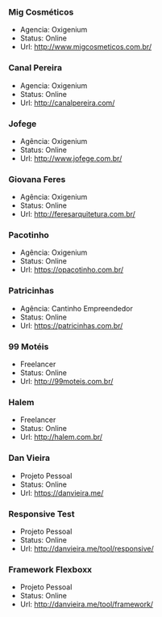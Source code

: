 ### Mig Cosméticos
- Agencia: Oxigenium
- Status: Online
- Url: http://www.migcosmeticos.com.br/

### Canal Pereira
- Agencia: Oxigenium
- Status: Online
- Url: http://canalpereira.com/

### Jofege
- Agência: Oxigenium
- Status: Online
- Url: http://www.jofege.com.br/

### Giovana Feres
- Agência: Oxigenium
- Status: Online
- Url: http://feresarquitetura.com.br/

### Pacotinho
- Agência: Oxigenium
- Status: Online
- Url: https://opacotinho.com.br/

### Patricinhas
- Agência: Cantinho Empreendedor
- Status: Online
- Url: https://patricinhas.com.br/

### 99 Motéis
- Freelancer
- Status: Online
- Url: http://99moteis.com.br/

### Halem
- Freelancer
- Status: Online
- Url: http://halem.com.br/

### Dan Vieira
- Projeto Pessoal
- Status: Online
- Url: https://danvieira.me/

### Responsive Test
- Projeto Pessoal
- Status: Online
- Url: http://danvieira.me/tool/responsive/

### Framework Flexboxx
- Projeto Pessoal
- Status: Online
- Url: http://danvieira.me/tool/framework/
